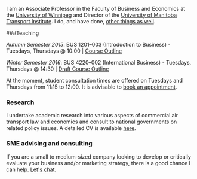 

I am an Associate Professor in the Faculty of Business and Economics at the [University of Winnipeg](http://www.uwinnipeg.ca) and Director of the [University of Manitoba Transport Institute](http://www.umti.ca).  I do, and have done, [other things as well](https://dtduval.github.io/about.html).

###Teaching     


*Autumn Semester 2015*: BUS 1201–003 (Introduction to Business) - Tuesdays, Thursdays @ 10:00 | [Course Outline](https://dl.dropboxusercontent.com/u/461710/BUS1201/BUS-1201-003-Autumn-2015-Duval.pdf)    

*Winter Semester 2016*: BUS 4220–002 (International Business) - Tuesdays, Thursdays @ 14:30 | [Draft Course Outline](https://dtduval.github.io/4220.html)          
          
At the moment, student consultation times are offered on Tuesdays and Thursdays from 11:15 to 12:00.  It is advisable to [book an appointment](https://gewhtttyjc.youcanbook.me/).

### Research

I undertake academic research into various aspects of commercial air transport law and economics and consult to national governments on related policy issues.  A detailed CV is available [here](http://dl.dropbox.com/u/461710/DuvalCV.pdf).

### SME advising and consulting

If you are a small to medium-sized company looking to develop or critically evaluate your business and/or marketing strategy, there is a good chance I can help.  [Let's chat](mailto:david@dtduval.com).